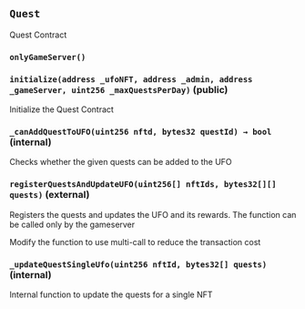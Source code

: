 ## `Quest`

Quest Contract



### `onlyGameServer()`






### `initialize(address _ufoNFT, address _admin, address _gameServer, uint256 _maxQuestsPerDay)` (public)

Initialize the Quest Contract




### `_canAddQuestToUFO(uint256 nftd, bytes32 questId) → bool` (internal)

Checks whether the given quests can be added to the UFO




### `registerQuestsAndUpdateUFO(uint256[] nftIds, bytes32[][] quests)` (external)

Registers the quests and updates the UFO and its rewards. The function can be called only by the gameserver


Modify the function to use multi-call to reduce the transaction cost

### `_updateQuestSingleUfo(uint256 nftId, bytes32[] quests)` (internal)

Internal function to update the quests for a single NFT







